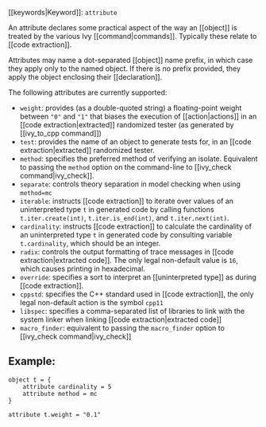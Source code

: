 [[keywords|Keyword]]: `attribute`

An attribute declares some practical aspect of the way an [[object]] is treated by the various Ivy [[command|commands]]. Typically these relate to [[code extraction]].

Attributes may name a dot-separated [[object]] name prefix, in which case they apply only to the named object. If there is no prefix provided, they apply the object enclosing their [[declaration]].

The following attributes are currently supported:
  - `weight`: provides (as a double-quoted string) a floating-point weight between `"0"` and `"1"` that biases the execution of [[action|actions]] in an [[code extraction|extracted]] randomized tester (as generated by [[ivy_to_cpp command]])
  - `test`: provides the name of an object to generate tests for, in an [[code extraction|extracted]] randomized tester.
  - `method`: specifies the preferred method of verifying an isolate. Equivalent to passing the `method` option on the command-line to [[ivy_check command|ivy_check]].
  - `separate`: controls theory separation in model checking when using `method=mc`
  - `iterable`: instructs [[code extraction]] to iterate over values of an uninterpreted type `t` in generated code by calling functions `t.iter.create(int)`, `t.iter.is_end(int)`, and `t.iter.next(int)`. 
  - `cardinality`: instructs [[code extraction]] to calculate the cardinality of an uninterpreted type `t` in generated code by consulting variable `t.cardinality`, which should be an integer.
  - `radix`: controls the output formatting of trace messages in [[code extraction|extracted code]]. The only legal non-default value is `16`, which causes printing in hexadecimal.
  - `override`: specifies a sort to interpret an [[uninterpreted type]] as during [[code extraction]].
  - `cppstd`: specifies the C++ standard used in [[code extraction]], the only legal non-default action is the symbol `cpp11`
  - `libspec`: specifies a comma-separated list of libraries to link with the system linker when linking [[code extraction|extracted code]]
  - `macro_finder`: equivalent to passing the `macro_finder` option to [[ivy_check command|ivy_check]]

## Example:

```
object t = {
    attribute cardinality = 5
	attribute method = mc
}

attribute t.weight = "0.1"
```

